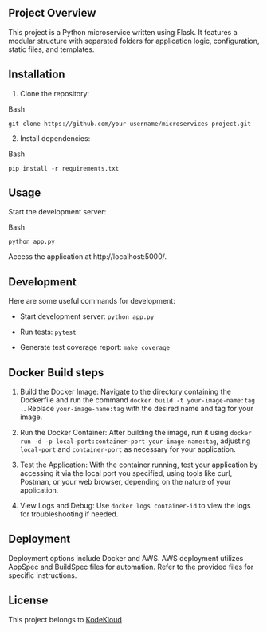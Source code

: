 Project Overview
----------------

This project is a Python microservice written using Flask. It features a modular structure with separated folders for application logic, configuration, static files, and templates.

Installation
------------

1.  Clone the repository:

Bash

```
git clone https://github.com/your-username/microservices-project.git

```

2.  Install dependencies:

Bash

```
pip install -r requirements.txt

```

Usage
-----

Start the development server:

Bash

```
python app.py

```

Access the application at http://localhost:5000/.

Development
-----------

Here are some useful commands for development:

-   Start development server: `python app.py`

-   Run tests: `pytest`

-   Generate test coverage report: `make coverage`


Docker Build steps
-----------------
1.  Build the Docker Image: Navigate to the directory containing the Dockerfile and run the command `docker build -t your-image-name:tag .`. Replace `your-image-name:tag` with the desired name and tag for your image.

2.  Run the Docker Container: After building the image, run it using `docker run -d -p local-port:container-port your-image-name:tag`, adjusting `local-port` and `container-port` as necessary for your application.

3.  Test the Application: With the container running, test your application by accessing it via the local port you specified, using tools like curl, Postman, or your web browser, depending on the nature of your application.

4.  View Logs and Debug: Use `docker logs container-id` to view the logs for troubleshooting if needed.

Deployment
----------

Deployment options include Docker and AWS. AWS deployment utilizes AppSpec and BuildSpec files for automation. Refer to the provided files for specific instructions.

License
-------

This project belongs to [KodeKloud](https://www.kodekloud.com)